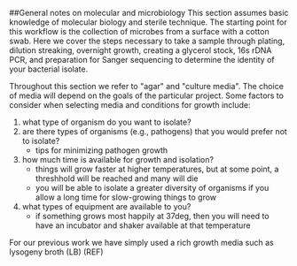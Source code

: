 ##General notes on molecular and microbiology
This section assumes basic knowledge of molecular biology and sterile technique. The starting point for this workflow is the collection of microbes from a surface with a cotton swab. Here we cover the steps necessary to take a sample through plating, dilution streaking, overnight growth, creating a glycerol stock, 16s rDNA PCR, and preparation for Sanger sequencing to determine the identity of your bacterial isolate.  

Throughout this section we refer to "agar" and "culture media". The choice of media will depend on the goals of the particular project. Some factors to consider when selecting media and conditions for growth include: 

1) what type of organism do you want to isolate?
2) are there types of organisms (e.g., pathogens) that you would prefer not to isolate?
	- tips for minimizing pathogen growth
3) how much time is available for growth and isolation?
	- things will grow faster at higher temperatures, but at some point, a threshhold will be reached and many will die
	- you will be able to isolate a greater diversity of organisms if you allow a long time for slow-growing things to grow
4) what types of equipment are available to you?
	- if something grows most happily at 37deg, then you will need to have an incubator and shaker available at that temperature

 For our previous work we have simply used a rich growth media such as lysogeny broth (LB) (REF)
